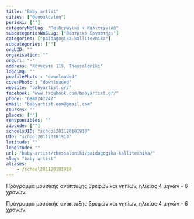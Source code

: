 ```yaml
---
title: "Baby artist"
cities: ["Θεσσαλονίκη"]
perioxi: [""]
categoryNoSLug: "Παιδαγωγικά + Καλιτεχνικά"
subcategoriesNoSLug: ["Θεατρικό Εργαστήρι"]
categories: ["paidagogika-kallitexnika"]
subcategories: [""]
orgUID: ""
organisation: ""
orgurl: "-"
address: "Κέννεντι 119, Thessaloníki"
logoimg: ""
profilePhoto : "downloaded"
coverPhoto : "downloaded"
website: "babyartist.gr/"
facebook: "www.facebook.com/babyartist.gr/"
phone: "6988247247"
email: "babyartist.uom@gmail.com"
courses: ""
places: [""]
rensponsibles: ""
zipcode: [""]
schoolsUID: "school281120181910"
UID: "school281120181910"
latitude: ""
longitude: ""
url: "baby-artist/thessaloniki/paidagogika-kallitexnika/"
slug: "baby-artist"
aliases:
    - /school281120181910
---
```



Πρόγραμμα μουσικής ανάπτυξης βρεφών και νηπίων, ηλικίας 4 μηνών - 6 χρονών.

Πρόγραμμα μουσικής ανάπτυξης βρεφών και νηπίων, ηλικίας 4 μηνών - 6 χρονών.